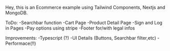 Hey, this is an Ecommerce example using Tailwind Components, Nextjs and MongoDB.

ToDo:
-Searchbar function
-Cart Page
-Product Detail Page
-Sign and Log in Pages
-Pay options using stripe
-Footer for/with legal infos

Improvements:
-Typescript (?)
-UI Details (Buttons, Searchbar filter,etc)
-Performace(!!)